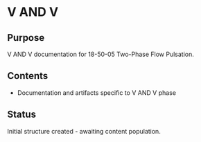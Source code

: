 # V AND V

## Purpose
V AND V documentation for 18-50-05 Two-Phase Flow Pulsation.

## Contents
- Documentation and artifacts specific to V AND V phase

## Status
Initial structure created - awaiting content population.
